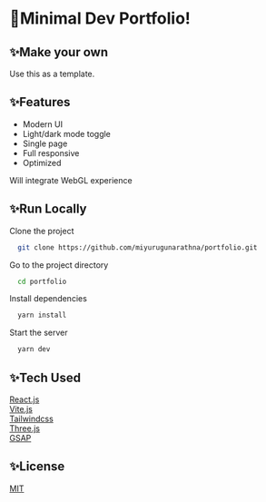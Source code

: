 
# 🚩Minimal Dev Portfolio!



## ✨Make your own

Use this as a template.

## ✨Features

- Modern UI
- Light/dark mode toggle
- Single page
- Full responsive
- Optimized

Will integrate WebGL experience


## ✨Run Locally

Clone the project

```bash
  git clone https://github.com/miyurugunarathna/portfolio.git
```

Go to the project directory

```bash
  cd portfolio
```

Install dependencies

```bash
  yarn install
```

Start the server

```bash
  yarn dev
```


## ✨Tech Used

[React.js](https://reactjs.org)  
[Vite.js](https://vitejs.dev/)  
[Tailwindcss](https://tailwindcss.com/)  
[Three.js](https://threejs.org/)  
[GSAP](https://greensock.com/gsap/)  


## ✨License

[MIT](LICENSE)

